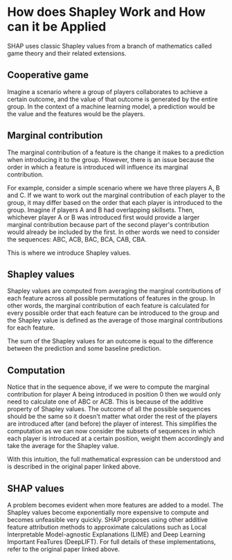 # How does Shapley Work and How can it be Applied

SHAP uses classic Shapley values from a branch of mathematics called game theory and their related extensions.

## Cooperative game

Imagine a scenario where a group of players collaborates to achieve a certain outcome, and the value of that outcome is generated by the entire group. In the context of a machine learning model, a prediction would be the value and the features would be the players.

## Marginal contribution

The marginal contribution of a feature is the change it makes to a prediction when introducing it to the group. However, there is an issue because the order in which a feature is introduced will influence its marginal contribution.

For example, consider a simple scenario where we have three players A, B and C. If we want to work out the marginal contribution of each player to the group, it may differ based on the order that each player is introduced to the group. Imagine if players A and B had overlapping skillsets. Then, whichever player A or B was introduced first would provide a larger marginal contribution because part of the second player's contribution would already be included by the first. In other words we need to consider the sequences: ABC, ACB, BAC, BCA, CAB, CBA.

This is where we introduce Shapley values.

## Shapley values

Shapley values are computed from averaging the marginal contributions of each feature across all possible permutations of features in the group. In other words, the marginal contribution of each feature is calculated for every possible order that each feature can be introduced to the group and the Shapley value is defined as the average of those marginal contributions for each feature.

The sum of the Shapley values for an outcome is equal to the difference between the prediction and some baseline prediction.

## Computation

Notice that in the sequence above, if we were to compute the marginal contribution for player A being introduced in position 0 then we would only need to calculate one of ABC or ACB. This is because of the additive property of Shapley values. The outcome of all the possible sequences should be the same so it doesn't matter what order the rest of the players are introduced after (and before) the player of interest. This simplifies the computation as we can now consider the subsets of sequences in which each player is introduced at a certain position, weight them accordingly and take the average for the Shapley value.

With this intuition, the full mathematical expression can be understood and is described in the original paper linked above.

## SHAP values

A problem becomes evident when more features are added to a model. The Shapley values become exponentially more expensive to compute and becomes unfeasible very quickly. SHAP proposes using other additive feature attribution methods to approximate calculations such as Local Interpretable Model-agnostic Explanations (LIME) and Deep Learning Important FeaTures (DeepLIFT). For full details of these implementations, refer to the original paper linked above.
